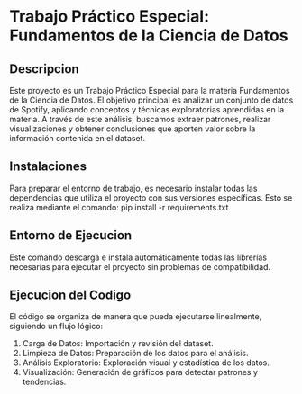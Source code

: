 # Trabajo Práctico Especial: Fundamentos de la Ciencia de Datos

## Descripcion 

Este proyecto es un Trabajo Práctico Especial para la materia Fundamentos de la Ciencia de Datos. El objetivo principal es analizar un conjunto de datos de Spotify, aplicando conceptos y técnicas exploratorias aprendidas en la materia. A través de este análisis, buscamos extraer patrones, realizar visualizaciones y obtener conclusiones que aporten valor sobre la información contenida en el dataset.

## Instalaciones 

Para preparar el entorno de trabajo, es necesario instalar todas las dependencias que utiliza el proyecto con sus versiones específicas. Esto se realiza mediante el comando: 
pip install -r requirements.txt

## Entorno de Ejecucion

Este comando descarga e instala automáticamente todas las librerías necesarias para ejecutar el proyecto sin problemas de compatibilidad.

## Ejecucion del Codigo

El código se organiza de manera que pueda ejecutarse linealmente, siguiendo un flujo lógico:

1. Carga de Datos: Importación y revisión del dataset.
2. Limpieza de Datos: Preparación de los datos para el análisis.
3. Análisis Exploratorio: Exploración visual y estadística de los datos.
4. Visualización: Generación de gráficos para detectar patrones y tendencias.








